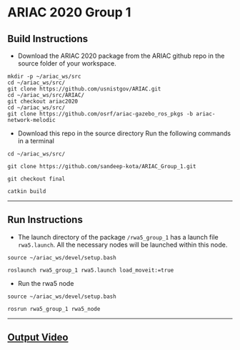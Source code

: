 # ARIAC 2020 Group 1

## Build Instructions

- Download the ARIAC 2020 package from the ARIAC github repo in the source folder of your workspace.
```
mkdir -p ~/ariac_ws/src
cd ~/ariac_ws/src/
git clone https://github.com/usnistgov/ARIAC.git
cd ~/ariac_ws/src/ARIAC/
git checkout ariac2020
cd ~/ariac_ws/src/
git clone https://github.com/osrf/ariac-gazebo_ros_pkgs -b ariac-network-melodic
```

- Download this repo in the source directory
Run the following commands in a terminal

```
cd ~/ariac_ws/src/

git clone https://github.com/sandeep-kota/ARIAC_Group_1.git

git checkout final

catkin build
```

---
## Run Instructions
 - The launch directory of the package `/rwa5_group_1` has a launch file `rwa5.launch`. All the necessary nodes will be launched within this node.

 ```
source ~/ariac_ws/devel/setup.bash

roslaunch rwa5_group_1 rwa5.launch load_moveit:=true
 ```

 - Run the rwa5 node 
 ```
source ~/ariac_ws/devel/setup.bash

rosrun rwa5_group_1 rwa5_node
 ``` 


---
 ## [Output Video](https://drive.google.com/drive/folders/1SD0k3rtUNtA19fljxNB2-TI2M0F4D8mn?usp=sharing)
